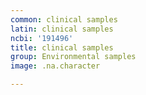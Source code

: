 ```yaml
---
common: clinical samples
latin: clinical samples
ncbi: '191496'
title: clinical samples
group: Environmental samples
image: .na.character

---
```

